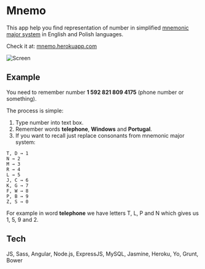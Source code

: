 Mnemo
===================

This app help you find representation of number in simplified [mnemonic major system](http://en.wikipedia.org/wiki/Mnemonic_major_system "mnemonic major system") in English and Polish languages.

Check it at:
[mnemo.herokuapp.com](http://mnemo.herokuapp.com/)

![Screen](https://dl.dropboxusercontent.com/u/219546/pub/projects/memo/screen.png)

Example
-------------

You need to remember number **1 592 821 809 4175** (phone number or something).

The process is simple: 

 1. Type number into text box.
 2. Remember words **telephone**, **Windows** and **Portugal**.
 3. If you want to recall just replace consonants from mnemonic major system:
```
T, D → 1
N → 2
M → 3
R → 4
L → 5
J, C → 6
K, G → 7
F, W → 8
P, B → 9
Z, S → 0
```
For example in word **telephone**  we have letters T, L, P and N which gives us 1, 5, 9 and 2.

Tech
-------------
JS, Sass, Angular, Node.js, ExpressJS, MySQL, Jasmine, Heroku, Yo, Grunt,  Bower
